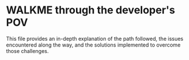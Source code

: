 # WALKME through the developer's POV

This file provides an in-depth explanation of the path followed, the issues encountered along the way, and the solutions implemented to overcome those challenges.
